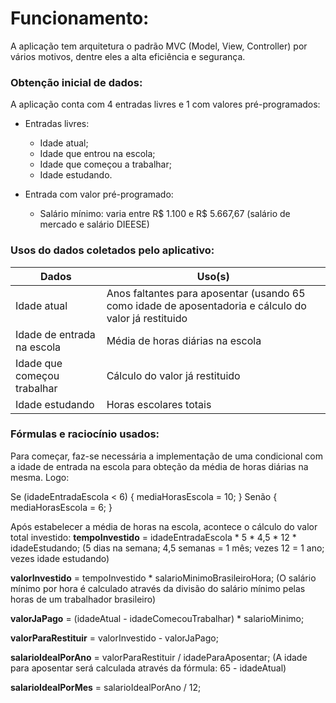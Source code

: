 # Funcionamento:
A aplicação tem arquitetura o padrão MVC (Model, View, Controller) por vários motivos, dentre eles a alta eficiência e segurança.

### Obtenção inicial de dados:
A aplicação conta com 4 entradas livres e 1 com valores pré-programados:
- Entradas livres:
  - Idade atual;
  - Idade que entrou na escola;
  - Idade que começou a trabalhar;
  - Idade estudando.

- Entrada com valor pré-programado:
  - Salário mínimo: varia entre R$ 1.100 e R$ 5.667,67 (salário de mercado e salário DIEESE)

### Usos do dados coletados pelo aplicativo:
|Dados| Uso(s)|
|-----|-----|
|Idade atual|Anos faltantes para aposentar (usando 65 como idade de aposentadoria e cálculo do valor já restituido|
|Idade de entrada na escola|Média de horas diárias na escola|
|Idade que começou trabalhar|Cálculo do valor já restituido|
|Idade estudando|Horas escolares totais|

### Fórmulas e raciocínio usados:
Para começar, faz-se necessária a implementação de uma condicional com a idade de entrada na escola para obteção da média de horas diárias na mesma. Logo:

Se (idadeEntradaEscola < 6) { mediaHorasEscola = 10; }
Senão { mediaHorasEscola = 6; }

Após estabelecer a média de horas na escola, acontece o cálculo do valor total investido:
**tempoInvestido** = idadeEntradaEscola * 5 * 4,5 * 12 * idadeEstudando;
(5 dias na semana; 4,5 semanas = 1 mês; vezes 12 = 1 ano; vezes idade estudando)

**valorInvestido** = tempoInvestido * salarioMinimoBrasileiroHora;
(O salário mínimo por hora é calculado através da divisão do salário mínimo pelas horas de um trabalhador brasileiro)

**valorJaPago** = (idadeAtual - idadeComecouTrabalhar) * salarioMinimo;

**valorParaRestituir** = valorInvestido - valorJaPago;

**salarioIdealPorAno** = valorParaRestituir / idadeParaAposentar;
(A idade para aposentar será calculada através da fórmula: 65 - idadeAtual)

**salarioIdealPorMes** = salarioIdealPorAno / 12;
